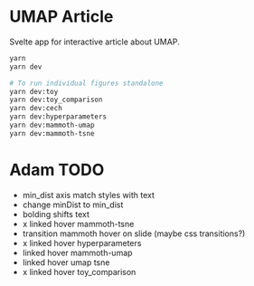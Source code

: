 # UMAP Article

Svelte app for interactive article about UMAP.

```bash
yarn
yarn dev

# To run individual figures standalone
yarn dev:toy
yarn dev:toy_comparison
yarn dev:cech
yarn dev:hyperparameters
yarn dev:mammoth-umap
yarn dev:mammoth-tsne
```


# Adam TODO

- min_dist axis match styles with text
- change minDist to min_dist 
- bolding shifts text
- x linked hover mammoth-tsne
- transition mammoth hover on slide (maybe css transitions?) 
- x linked hover hyperparameters
- linked hover mammoth-umap
- linked hover umap tsne
- x linked hover toy_comparison

